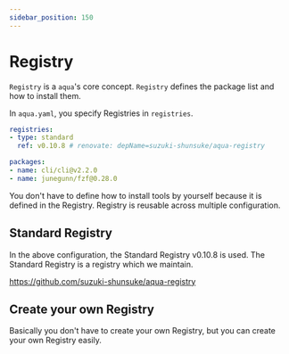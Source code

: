 ```yaml
---
sidebar_position: 150
---
```


# Registry

`Registry` is a `aqua`'s core concept.
`Registry` defines the package list and how to install them.

In `aqua.yaml`, you specify Registries in `registries`.

```yaml
registries:
- type: standard
  ref: v0.10.8 # renovate: depName=suzuki-shunsuke/aqua-registry

packages:
- name: cli/cli@v2.2.0
- name: junegunn/fzf@0.28.0
```

You don't have to define how to install tools by yourself because it is defined in the Registry.
Registry is reusable across multiple configuration.

## Standard Registry

In the above configuration, the Standard Registry v0.10.8 is used.
The Standard Registry is a registry which we maintain.

https://github.com/suzuki-shunsuke/aqua-registry

## Create your own Registry

Basically you don't have to create your own Registry,
but you can create your own Registry easily.
